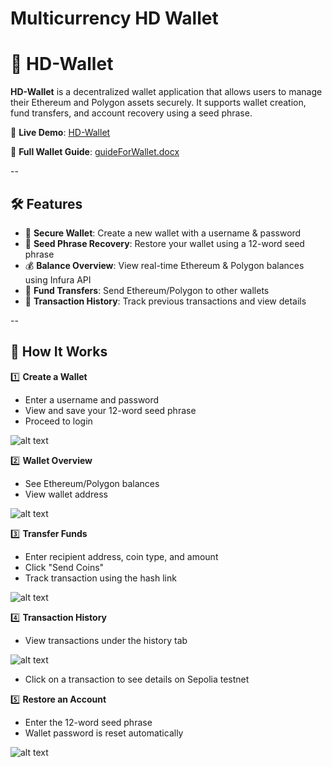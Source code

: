 # Multicurrency HD Wallet
# 🚀 HD-Wallet

**HD-Wallet** is a decentralized wallet application that allows users to manage their Ethereum and Polygon assets securely. It supports wallet creation, fund transfers, and account recovery using a seed phrase.

🔗 **Live Demo**: [HD-Wallet](https://suhelkh0.github.io/Multicurrency-HD-Wallet/
)  

📖 **Full Wallet Guide**: [guideForWallet.docx](https://suhelkh0.github.io/Multicurrency-HD-Wallet/guideForWallet.docx)

--

## 🛠️ Features
- 🔐 **Secure Wallet**: Create a new wallet with a username & password
- 💾 **Seed Phrase Recovery**: Restore your wallet using a 12-word seed phrase
- 💰 **Balance Overview**: View real-time Ethereum & Polygon balances using Infura API
- 🔄 **Fund Transfers**: Send Ethereum/Polygon to other wallets
- 📜 **Transaction History**: Track previous transactions and view details

--

## 📜 How It Works
1️⃣ **Create a Wallet**
- Enter a username and password
- View and save your 12-word seed phrase
- Proceed to login

![alt text](https://suhelkh0.github.io/Multicurrency-HD-Wallet/Readme_Images/SignUp.png
)
  

2️⃣ **Wallet Overview**
- See Ethereum/Polygon balances
- View wallet address

![alt text](https://suhelkh0.github.io/Multicurrency-HD-Wallet/Readme_Images/Wallet_Overview.png
)

3️⃣ **Transfer Funds**
- Enter recipient address, coin type, and amount
- Click "Send Coins"
- Track transaction using the hash link

![alt text](https://suhelkh0.github.io/Multicurrency-HD-Wallet/Readme_Images/Transfer_Funds.png
)

4️⃣ **Transaction History**
- View transactions under the history tab

![alt text](https://suhelkh0.github.io/Multicurrency-HD-Wallet/Readme_Images/Transaction_History.png
)
- Click on a transaction to see details on Sepolia testnet

5️⃣ **Restore an Account**
- Enter the 12-word seed phrase
- Wallet password is reset automatically

![alt text](https://suhelkh0.github.io/Multicurrency-HD-Wallet/Readme_Images/Restore_Account.png
)

